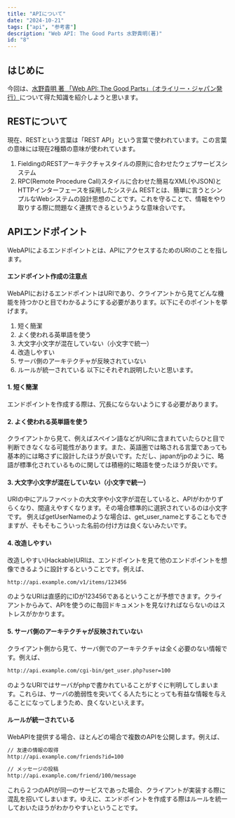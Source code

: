 ```yaml
---
title: "APIについて"
date: "2024-10-21"
tags: ["api", "参考書"]
description: "Web API: The Good Parts 水野貴明(著)"
id: "8"
---
```

## はじめに
今回は、[水野貴明 著 「Web API: The Good Parts」（オライリー・ジャパン発行）]((https://www.amazon.co.jp/Web-API-Parts-%E6%B0%B4%E9%87%8E-%E8%B2%B4%E6%98%8E/dp/4873116864/ref=sr_1_1?adgrpid=121602143400&dib=eyJ2IjoiMSJ9.qomneTPaBkx3YarwtCXe8dxkofcKkBz2m_YjGnY6Kk3ZqTCNhBUxAexeVXAmPVLr6sg4iT_e1tXlKz1Bx1_tB5NY1kGSJlF5YiPZyh89Mj6i41HxVMOTUv8A-L43tlt5bgnRLvgXtnzvWOrx58KhBDsJdBvnXr82MD-Zx5OC_WN3WEKe4j2JTayQLS8oxTuTa8Iiv8PmcMT_JRC_kjHSMZCsXKlBM7SSdCMi02m8TpQ0JPeh3j6lQk7fcBJwjw1EWBAMIhWx42GJeogPFyfpN8lGJavx6CWYIqLYMUZk6hw.dvJ76576aUDsQ1Yd32laCm_0SNLUUw74ZjwP0X3hp0k&dib_tag=se&hvadid=699038462109&hvdev=c&hvqmt=e&hvtargid=kwd-525626072592&hydadcr=27296_14768183&jp-ad-ap=0&keywords=web+api+the+good+parts&qid=1729491483&sr=8-1))について得た知識を紹介しようと思います。

## RESTについて
現在、RESTという言葉は「REST API」という言葉で使われています。この言葉の意味には現在2種類の意味が使われています。
1. FieldingのRESTアーキテクチャスタイルの原則に合わせたウェブサービスシステム
2. RPC(Remote Procedure Call)スタイルに合わせた簡易なXML(やJSON)とHTTPインターフェースを採用したシステム
RESTとは、簡単に言うとシンプルなWebシステムの設計思想のことです。これを守ることで、情報をやり取りする際に問題なく連携できるというような意味合いです。

## APIエンドポイント
WebAPIによるエンドポイントとは、APIにアクセスするためのURIのことを指します。

#### エンドポイント作成の注意点
WebAPIにおけるエンドポイントはURIであり、クライアントから見てどんな機能を持つかひと目でわかるようにする必要があります。以下にそのポイントを挙げます。
1. 短く簡潔
2. よく使われる英単語を使う
3. 大文字小文字が混在していない（小文字で統一）
4. 改造しやすい
5. サーバ側のアーキテクチャが反映されていない
6. ルールが統一されている
以下にそれぞれ説明したいと思います。

#### 1. 短く簡潔
エンドポイントを作成する際は、冗長にならないようにする必要があります。
<br/>

#### 2. よく使われる英単語を使う
クライアントから見て、例えばスペイン語などがURIに含まれていたらひと目で判断できなくなる可能性があります。また、英語圏では略される言葉であっても基本的には略さずに設計したほうが良いです。ただし、japanがjpのように、略語が標準化されているものに関しては積極的に略語を使ったほうが良いです。
<br/>

#### 3. 大文字小文字が混在していない（小文字で統一）
URIの中にアルファベットの大文字や小文字が混在していると、APIがわかりずらくなり、間違えやすくなります。その場合標準的に選択されているのは小文字です。
例えばgetUserNameのような場合は、get_user_nameとすることもできますが、そもそもこういった名前の付け方は良くないみたいです。
<br/>

#### 4. 改造しやすい
改造しやすい(Hackable)URIは、エンドポイントを見て他のエンドポイントを想像できるように設計するということです。例えば、
```html
http://api.example.com/v1/items/123456
```
のようなURIは直感的にIDが123456であるということが予想できます。クライアントからみて、APIを使うのに毎回ドキュメントを見なければならないのはストレスがかかります。
<br/>

#### 5. サーバ側のアーキテクチャが反映されていない
クライアント側から見て、サーバ側でのアーキテクチャは全く必要のない情報です。例えば、
```html
http://api.example.com/cgi-bin/get_user.php?user=100
```
のようなURIではサーバがphpで書かれていることがすぐに判明してしまいます。これらは、サーバの脆弱性を突いてくる人たちにとっても有益な情報を与えることになってしまうため、良くないといえます。
<br/>

#### ルールが統一されている
WebAPIを提供する場合、ほとんどの場合で複数のAPIを公開します。例えば、
```html
// 友達の情報の取得
http://api.example.com/friends?id=100

// メッセージの投稿
http://api.example.com/friend/100/message
```
これら２つのAPIが同一のサービスであった場合、クライアントが実装する際に混乱を招いてしまいます。ゆえに、エンドポイントを作成する際はルールを統一しておいたほうがわかりやすいということです。


